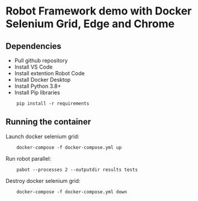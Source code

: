 # Robot Framework demo with Docker Selenium Grid, Edge and Chrome

## Dependencies
- Pull github repository
- Install VS Code
- Install extention Robot Code
- Install Docker Desktop
- Install Python 3.8+
- Install Pip libraries

```
    pip install -r requirements
```
## Running the container

Launch docker selenium grid:
```
    docker-compose -f docker-compose.yml up
```
Run robot parallel:
```
    pabot --processes 2 --outputdir results tests
```
Destroy docker selenium grid:
```
    docker-compose -f docker-compose.yml down
```